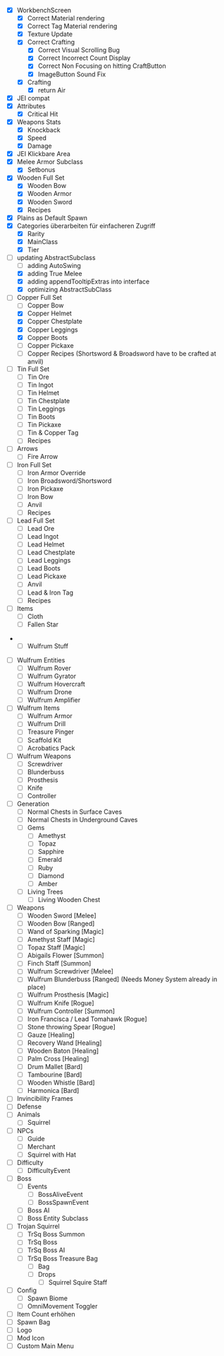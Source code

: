 - [x] WorkbenchScreen
    - [X] Correct Material rendering
    - [X] Correct Tag Material rendering
    - [x] Texture Update
    - [X] Correct Crafting
        - [X] Correct Visual Scrolling Bug
        - [X] Correct Incorrect Count Display
        - [X] Correct Non Focusing on hitting CraftButton
        - [X] ImageButton Sound Fix
    - [X] Crafting
        - [X] return Air
- [x] JEI compat
- [x] Attributes
    - [x] Critical Hit
- [x] Weapons Stats
    - [x] Knockback
    - [x] Speed
    - [x] Damage
- [x] JEI Klickbare Area
- [x] Melee Armor Subclass
    - [x] Setbonus
- [x] Wooden Full Set
    - [x] Wooden Bow
    - [x] Wooden Armor
    - [x] Wooden Sword
    - [x] Recipes
- [x] Plains as Default Spawn
- [x] Categories überarbeiten für einfacheren Zugriff
    - [x] Rarity
    - [x] MainClass
    - [x] Tier
- [ ] updating AbstractSubclass
  - [ ] adding AutoSwing
  - [x] adding True Melee
  - [x] adding appendTooltipExtras into interface
  - [x] optimizing AbstractSubClass
- [ ] Copper Full Set
    - [ ] Copper Bow
    - [x] Copper Helmet
    - [x] Copper Chestplate
    - [x] Copper Leggings
    - [x] Copper Boots
    - [ ] Copper Pickaxe
    - [ ] Copper Recipes (Shortsword & Broadsword have to be crafted at anvil)
- [ ] Tin Full Set
    - [ ] Tin Ore
    - [ ] Tin Ingot
    - [ ] Tin Helmet
    - [ ] Tin Chestplate
    - [ ] Tin Leggings
    - [ ] Tin Boots
    - [ ] Tin Pickaxe
    - [ ] Tin & Copper Tag
    - [ ] Recipes
- [ ] Arrows
  - [ ] Fire Arrow
- [ ] Iron Full Set
    - [ ] Iron Armor Override
    - [ ] Iron Broadsword/Shortsword
    - [ ] Iron Pickaxe
    - [ ] Iron Bow
    - [ ] Anvil
    - [ ] Recipes
- [ ] Lead Full Set
    - [ ] Lead Ore
    - [ ] Lead Ingot
    - [ ] Lead Helmet
    - [ ] Lead Chestplate
    - [ ] Lead Leggings
    - [ ] Lead Boots
    - [ ] Lead Pickaxe
    - [ ] Anvil
    - [ ] Lead & Iron Tag
    - [ ] Recipes
- [ ] Items
    - [ ] Cloth
    - [ ] Fallen Star
-
    - [ ] Wulfrum Stuff
- [ ] Wulfrum Entities
    - [ ] Wulfrum Rover
    - [ ] Wulfrum Gyrator
    - [ ] Wulfrum Hovercraft
    - [ ] Wulfrum Drone
    - [ ] Wulfrum Amplifier
- [ ] Wulfrum Items
    - [ ] Wulfrum Armor
    - [ ] Wulfrum Drill
    - [ ] Treasure Pinger
    - [ ] Scaffold Kit
    - [ ] Acrobatics Pack
- [ ] Wulfrum Weapons
    - [ ] Screwdriver
    - [ ] Blunderbuss
    - [ ] Prosthesis
    - [ ] Knife
    - [ ] Controller
- [ ] Generation
    - [ ] Normal Chests in Surface Caves
    - [ ] Normal Chests in Underground Caves
    - [ ] Gems
        - [ ] Amethyst
        - [ ] Topaz
        - [ ] Sapphire
        - [ ] Emerald
        - [ ] Ruby
        - [ ] Diamond
        - [ ] Amber
    - [ ] Living Trees
        - [ ] Living Wooden Chest
- [ ] Weapons
    - [ ] Wooden Sword [Melee]
    - [ ] Wooden Bow [Ranged]
    - [ ] Wand of Sparking [Magic]
    - [ ] Amethyst Staff [Magic]
    - [ ] Topaz Staff [Magic]
    - [ ] Abigails Flower [Summon]
    - [ ] Finch Staff [Summon]
    - [ ] Wulfrum Screwdriver [Melee]
    - [ ] Wulfrum Blunderbuss [Ranged] (Needs Money System already in place)
    - [ ] Wulfrum Prosthesis [Magic]
    - [ ] Wulfrum Knife [Rogue]
    - [ ] Wulfrum Controller [Summon]
    - [ ] Iron Francisca / Lead Tomahawk [Rogue]
    - [ ] Stone throwing Spear [Rogue]
    - [ ] Gauze [Healing]
    - [ ] Recovery Wand [Healing]
    - [ ] Wooden Baton [Healing]
    - [ ] Palm Cross [Healing]
    - [ ] Drum Mallet [Bard]
    - [ ] Tambourine [Bard]
    - [ ] Wooden Whistle [Bard]
    - [ ] Harmonica [Bard]
- [ ] Invincibility Frames
- [ ] Defense
- [ ] Animals
    - [ ] Squirrel
- [ ] NPCs
    - [ ] Guide
    - [ ] Merchant
    - [ ] Squirrel with Hat
- [ ] Difficulty
  - [ ] DifficultyEvent
- [ ] Boss
    - [ ] Events
        - [ ] BossAliveEvent
        - [ ] BossSpawnEvent
    - [ ] Boss AI
    - [ ] Boss Entity Subclass
- [ ] Trojan Squirrel
    - [ ] TrSq Boss Summon
    - [ ] TrSq Boss
    - [ ] TrSq Boss AI
    - [ ] TrSq Boss Treasure Bag
        - [ ] Bag
        - [ ] Drops
            - [ ] Squirrel Squire Staff
- [ ] Config
    - [ ] Spawn Biome
    - [ ] OmniMovement Toggler
- [ ] Item Count erhöhen
- [ ] Spawn Bag
- [ ] Logo
- [ ] Mod Icon
- [ ] Custom Main Menu
